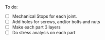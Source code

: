 To do:
- [ ] Mechanical Stops for each joint.
- [ ] Add holes for screws, and/or bolts and nuts
- [ ] Make each part 3 layers
- [ ] Do stress analysis on each part
